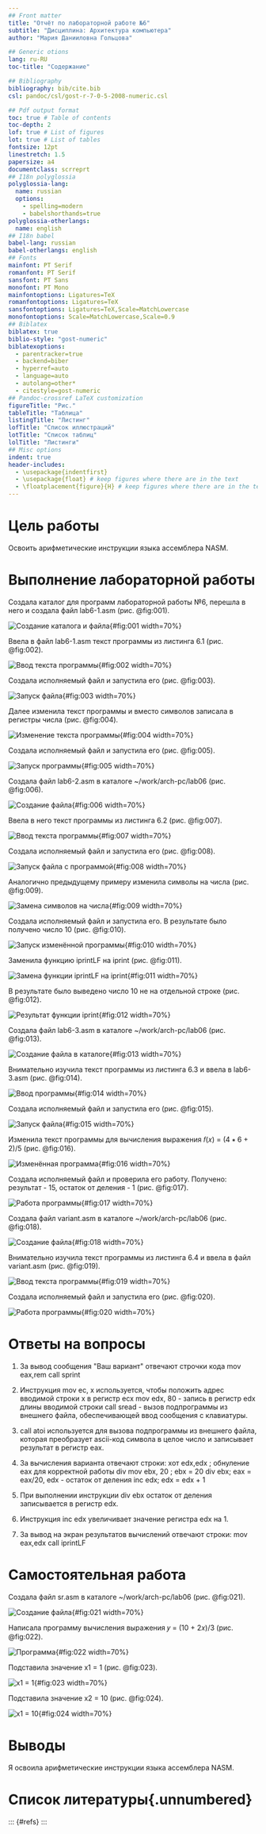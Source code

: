 ```yaml
---
## Front matter
title: "Отчёт по лабораторной работе №6"
subtitle: "Дисциплина: Архитектура компьютера"
author: "Мария Данииловна Гольцова"

## Generic otions
lang: ru-RU
toc-title: "Содержание"

## Bibliography
bibliography: bib/cite.bib
csl: pandoc/csl/gost-r-7-0-5-2008-numeric.csl

## Pdf output format
toc: true # Table of contents
toc-depth: 2
lof: true # List of figures
lot: true # List of tables
fontsize: 12pt
linestretch: 1.5
papersize: a4
documentclass: scrreprt
## I18n polyglossia
polyglossia-lang:
  name: russian
  options:
	- spelling=modern
	- babelshorthands=true
polyglossia-otherlangs:
  name: english
## I18n babel
babel-lang: russian
babel-otherlangs: english
## Fonts
mainfont: PT Serif
romanfont: PT Serif
sansfont: PT Sans
monofont: PT Mono
mainfontoptions: Ligatures=TeX
romanfontoptions: Ligatures=TeX
sansfontoptions: Ligatures=TeX,Scale=MatchLowercase
monofontoptions: Scale=MatchLowercase,Scale=0.9
## Biblatex
biblatex: true
biblio-style: "gost-numeric"
biblatexoptions:
  - parentracker=true
  - backend=biber
  - hyperref=auto
  - language=auto
  - autolang=other*
  - citestyle=gost-numeric
## Pandoc-crossref LaTeX customization
figureTitle: "Рис."
tableTitle: "Таблица"
listingTitle: "Листинг"
lofTitle: "Список иллюстраций"
lotTitle: "Список таблиц"
lolTitle: "Листинги"
## Misc options
indent: true
header-includes:
  - \usepackage{indentfirst}
  - \usepackage{float} # keep figures where there are in the text
  - \floatplacement{figure}{H} # keep figures where there are in the text
---
```


# Цель работы

Освоить арифметические инструкции языка ассемблера NASM.

# Выполнение лабораторной работы

Создала каталог для программ лабораторной работы №6, перешла в него и
создала файл lab6-1.asm (рис. @fig:001).

![Создание каталога и файла](image/1.png){#fig:001 width=70%}

Ввела в файл lab6-1.asm текст программы из листинга 6.1 (рис. @fig:002). 

![Ввод текста программы](image/2.png){#fig:002 width=70%}

Создала исполняемый файл и запустила его (рис. @fig:003).

![Запуск файла](image/3.png){#fig:003 width=70%}

Далее изменила текст программы и вместо символов записала в регистры числа (рис. @fig:004).

![Изменение текста программы](image/4.png){#fig:004 width=70%}

Создала исполняемый файл и запустила его (рис. @fig:005).

![Запуск программы](image/5.png){#fig:005 width=70%}

Создала файл lab6-2.asm в каталоге ~/work/arch-pc/lab06 (рис. @fig:006).

![Создание файла](image/6.png){#fig:006 width=70%}

Ввела в него текст программы из листинга 6.2 (рис. @fig:007).

![Ввод текста программы](image/7.png){#fig:007 width=70%}

Создала исполняемый файл и запустила его (рис. @fig:008).

![Запуск файла с программой](image/8.png){#fig:008 width=70%}

Аналогично предыдущему примеру изменила символы на числа (рис. @fig:009).

![Замена символов на числа](image/9.png){#fig:009 width=70%}

Создала исполняемый файл и запустила его. В результате было получено число 10 (рис. @fig:010).

![Запуск изменённой программы](image/10.png){#fig:010 width=70%}

Заменила функцию iprintLF на iprint (рис. @fig:011).

![Замена функции iprintLF на iprint](image/11.png){#fig:011 width=70%}

В результате было выведено число 10 не на отдельной строке (рис. @fig:012).

![Результат функции iprint](image/12.png){#fig:012 width=70%}

Создала файл lab6-3.asm в каталоге ~/work/arch-pc/lab06 (рис. @fig:013).

![Создание файла в каталоге](image/13.png){#fig:013 width=70%}

Внимательно изучила текст программы из листинга 6.3 и ввела в lab6-3.asm (рис. @fig:014).

![Ввод программы](image/14.png){#fig:014 width=70%}

Создала исполняемый файл и запустила его (рис. @fig:015).

![Запуск файла](image/15.png){#fig:015 width=70%}

Изменила текст программы для вычисления выражения 𝑓(𝑥) = (4 ∗ 6 + 2)/5 (рис. @fig:016).

![Изменённая программа](image/16.png){#fig:016 width=70%}

Создала исполняемый файл и проверила его работу. Получено: результат - 15, остаток от деления - 1 (рис. @fig:017).

![Работа программы](image/17.png){#fig:017 width=70%}

Создала файл variant.asm в каталоге ~/work/arch-pc/lab06 (рис. @fig:018).

![Создание файла](image/18.png){#fig:018 width=70%}

Внимательно изучила текст программы из листинга 6.4 и ввела в файл variant.asm (рис. @fig:019).

![Ввод текста программы](image/19.png){#fig:019 width=70%}

Создала исполняемый файл и запустила его (рис. @fig:020).

![Работа программы](image/20.png){#fig:020 width=70%}

# Ответы на вопросы

1. За вывод сообщения "Ваш вариант" отвечают строчки кода
mov eax,rem
call sprint

2. Инструкция mov ес, х используется, чтобы положить адрес вводимой строки х в регистр есх mov edx, 80 - запись в регистр edx длины вводимой строки call sread - вызов подпрограммы из внешнего файла, обеспечивающей ввод сообщения с клавиатуры.

3. call atoi используется для вызова подпрограммы из внешнего файла, которая преобразует ascii-код символа в целое число и записывает результат в регистр eax.

4. За вычисления варианта отвечают строки:
хот edx,edx ; обнуление еах для корректной работы div
mov ebx, 20 ; ebx = 20
div ebx; eax = eax/20, edx - остаток от деления
inc edx; edx = edx + 1

5. При выполнении инструкции div ebx остаток от деления записывается в регистр edx.

6. Инструкция inc edx увеличивает значение регистра edx на 1.

7. За вывод на экран результатов вычислений отвечают строки:
mov eax,edx
call iprintLF

# Самостоятельная работа

Создала файл sr.asm в каталоге ~/work/arch-pc/lab06 (рис. @fig:021).

![Создание файла](image/21.png){#fig:021 width=70%}

Написала программу вычисления выражения 𝑦 = (10 + 2𝑥)/3 (рис. @fig:022).

![Программа](image/22.png){#fig:022 width=70%}

Подставила значение х1 = 1 (рис. @fig:023).

![х1 = 1](image/23.png){#fig:023 width=70%}

Подставила значение х2 = 10 (рис. @fig:024).

![х1 = 10](image/24.png){#fig:024 width=70%}

# Выводы

Я освоила арифметические инструкции языка ассемблера NASM.

# Список литературы{.unnumbered}

::: {#refs}
:::
